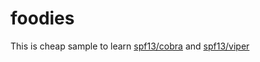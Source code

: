 # foodies

This is cheap sample to learn [spf13/cobra](https://github.com/spf13/cobra) and [spf13/viper](https://github.com/spf13/viper)
